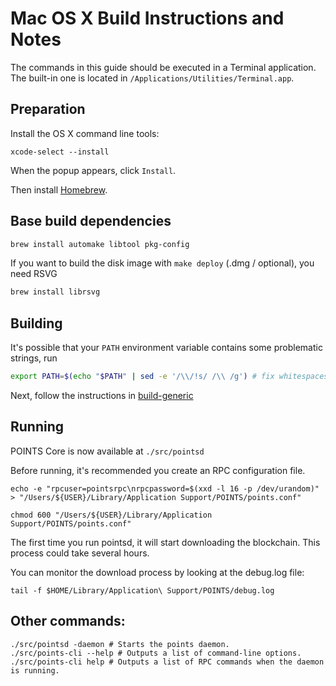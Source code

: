Mac OS X Build Instructions and Notes
====================================
The commands in this guide should be executed in a Terminal application.
The built-in one is located in `/Applications/Utilities/Terminal.app`.

Preparation
-----------
Install the OS X command line tools:

`xcode-select --install`

When the popup appears, click `Install`.

Then install [Homebrew](https://brew.sh).

Base build dependencies
-----------------------

```bash
brew install automake libtool pkg-config
```

If you want to build the disk image with `make deploy` (.dmg / optional), you need RSVG
```bash
brew install librsvg
```

Building
--------

It's possible that your `PATH` environment variable contains some problematic strings, run
```bash
export PATH=$(echo "$PATH" | sed -e '/\\/!s/ /\\ /g') # fix whitespaces
```

Next, follow the instructions in [build-generic](build-generic.md)

Running
-------

POINTS Core is now available at `./src/pointsd`

Before running, it's recommended you create an RPC configuration file.

    echo -e "rpcuser=pointsrpc\nrpcpassword=$(xxd -l 16 -p /dev/urandom)" > "/Users/${USER}/Library/Application Support/POINTS/points.conf"

    chmod 600 "/Users/${USER}/Library/Application Support/POINTS/points.conf"

The first time you run pointsd, it will start downloading the blockchain. This process could take several hours.

You can monitor the download process by looking at the debug.log file:

    tail -f $HOME/Library/Application\ Support/POINTS/debug.log

Other commands:
-------

    ./src/pointsd -daemon # Starts the points daemon.
    ./src/points-cli --help # Outputs a list of command-line options.
    ./src/points-cli help # Outputs a list of RPC commands when the daemon is running.
